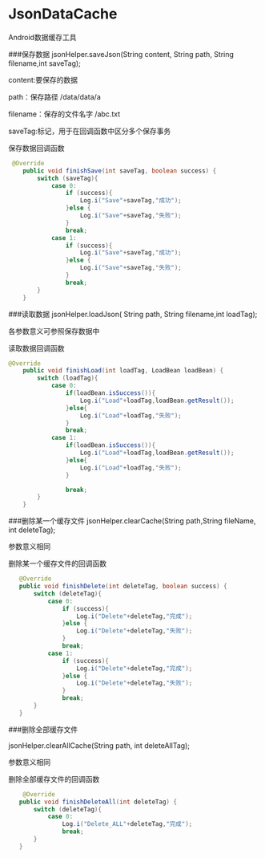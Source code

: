 # JsonDataCache
Android数据缓存工具

###保存数据
jsonHelper.saveJson(String content, String path, String filename,int saveTag);

content:要保存的数据

path：保存路径 /data/data/a

filename：保存的文件名字 /abc.txt

saveTag:标记，用于在回调函数中区分多个保存事务


保存数据回调函数
```Java
 @Override
    public void finishSave(int saveTag, boolean success) {
        switch (saveTag){
            case 0:
                if (success){
                    Log.i("Save"+saveTag,"成功");
                }else {
                    Log.i("Save"+saveTag,"失败");
                }
                break;
            case 1:
                if (success){
                    Log.i("Save"+saveTag,"成功");
                }else {
                    Log.i("Save"+saveTag,"失败");
                }
                break;
        }
    }
```
###读取数据
jsonHelper.loadJson( String path, String filename,int loadTag);

各参数意义可参照保存数据中

读取数据回调函数
```Java
@Override
    public void finishLoad(int loadTag, LoadBean loadBean) {
        switch (loadTag){
            case 0:
                if(loadBean.isSuccess()){
                    Log.i("Load"+loadTag,loadBean.getResult());
                }else{
                    Log.i("Load"+loadTag,"失败");
                }
                break;
            case 1:
                if(loadBean.isSuccess()){
                    Log.i("Load"+loadTag,loadBean.getResult());
                }else{
                    Log.i("Load"+loadTag,"失败");
                }

                break;
        }
    }
```

###删除某一个缓存文件
 jsonHelper.clearCache(String path,String fileName, int deleteTag);
 
 参数意义相同
 
 删除某一个缓存文件的回调函数
 ```Java
    @Override
    public void finishDelete(int deleteTag, boolean success) {
        switch (deleteTag){
            case 0:
                if (success){
                    Log.i("Delete"+deleteTag,"完成");
                }else {
                    Log.i("Delete"+deleteTag,"失败");
                }
                break;
            case 1:
                if (success){
                    Log.i("Delete"+deleteTag,"完成");
                }else {
                    Log.i("Delete"+deleteTag,"失败");
                }
                break;
        }
    }
 ```
 
 ###删除全部缓存文件
 
 jsonHelper.clearAllCache(String path, int deleteAllTag);
 
 参数意义相同
 
 删除全部缓存文件的回调函数
 
 ```Java
     @Override
    public void finishDeleteAll(int deleteTag) {
        switch (deleteTag){
            case 0:
                Log.i("Delete_ALL"+deleteTag,"完成");
                break;
        }
    }
 ```
